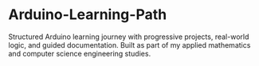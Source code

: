 # Arduino-Learning-Path
Structured Arduino learning journey with progressive projects, real-world logic, and guided documentation. Built as part of my applied mathematics and computer science engineering studies.

